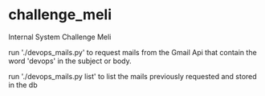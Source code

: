 # challenge_meli
Internal System Challenge Meli

run './devops_mails.py' to request mails from the Gmail Api that contain the word 'devops' in the subject or body.

run './devops_mails.py list' to list the mails previously requested and stored in the db